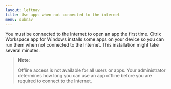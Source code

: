 ```yaml
---
layout: leftnav
title: Use apps when not connected to the internet
menu: subnav
---
```


You must be connected to the Internet to open an app the first time. Citrix Workspace app for Windows installs some apps on your device so you can run them when not connected to the Internet. This installation might take several minutes.

> **Note**:
>
> Offline access is not available for all users or apps. Your administrator determines how long you can use an app offline before you are required to connect to the Internet.